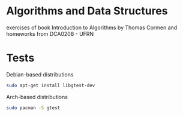 # Algorithms and Data Structures
exercises of book Introduction to Algorithms by Thomas Cormen and homeworks from DCA0208 - UFRN

# Tests
Debian-based distributions
```bash
sudo apt-get install libgtest-dev
```

Arch-based distributions
```bash
sudo pacman -S gtest
```

